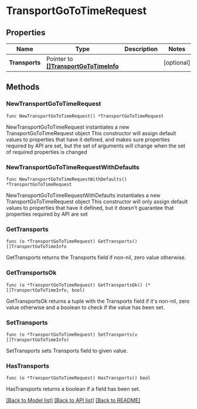 # TransportGoToTimeRequest

## Properties

Name | Type | Description | Notes
------------ | ------------- | ------------- | -------------
**Transports** | Pointer to [**[]TransportGoToTimeInfo**](TransportGoToTimeInfo.md) |  | [optional] 

## Methods

### NewTransportGoToTimeRequest

`func NewTransportGoToTimeRequest() *TransportGoToTimeRequest`

NewTransportGoToTimeRequest instantiates a new TransportGoToTimeRequest object
This constructor will assign default values to properties that have it defined,
and makes sure properties required by API are set, but the set of arguments
will change when the set of required properties is changed

### NewTransportGoToTimeRequestWithDefaults

`func NewTransportGoToTimeRequestWithDefaults() *TransportGoToTimeRequest`

NewTransportGoToTimeRequestWithDefaults instantiates a new TransportGoToTimeRequest object
This constructor will only assign default values to properties that have it defined,
but it doesn't guarantee that properties required by API are set

### GetTransports

`func (o *TransportGoToTimeRequest) GetTransports() []TransportGoToTimeInfo`

GetTransports returns the Transports field if non-nil, zero value otherwise.

### GetTransportsOk

`func (o *TransportGoToTimeRequest) GetTransportsOk() (*[]TransportGoToTimeInfo, bool)`

GetTransportsOk returns a tuple with the Transports field if it's non-nil, zero value otherwise
and a boolean to check if the value has been set.

### SetTransports

`func (o *TransportGoToTimeRequest) SetTransports(v []TransportGoToTimeInfo)`

SetTransports sets Transports field to given value.

### HasTransports

`func (o *TransportGoToTimeRequest) HasTransports() bool`

HasTransports returns a boolean if a field has been set.


[[Back to Model list]](../README.md#documentation-for-models) [[Back to API list]](../README.md#documentation-for-api-endpoints) [[Back to README]](../README.md)


